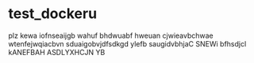 # test_dockeru
plz kewa iofnseaijgb wahuf bhdwuabf hweuan cjwieavbchwae wtenfejwqiacbvn sduaigobvjdfsdkgd ylefb saugidvbhjaC SNEWi bfhsdjcl kANEFBAH ASDLYXHCJN YB 
